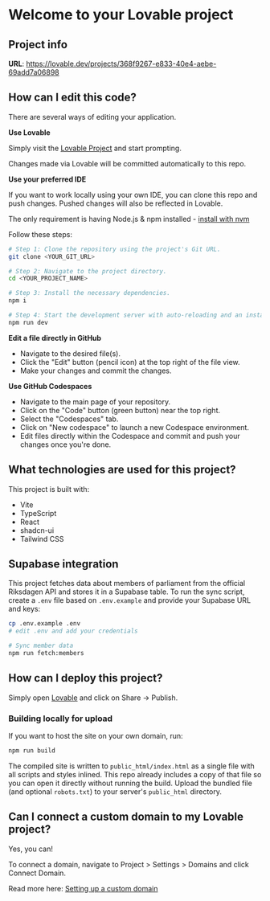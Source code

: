 # Welcome to your Lovable project

## Project info

**URL**: https://lovable.dev/projects/368f9267-e833-40e4-aebe-69add7a06898

## How can I edit this code?

There are several ways of editing your application.

**Use Lovable**

Simply visit the [Lovable Project](https://lovable.dev/projects/368f9267-e833-40e4-aebe-69add7a06898) and start prompting.

Changes made via Lovable will be committed automatically to this repo.

**Use your preferred IDE**

If you want to work locally using your own IDE, you can clone this repo and push changes. Pushed changes will also be reflected in Lovable.

The only requirement is having Node.js & npm installed - [install with nvm](https://github.com/nvm-sh/nvm#installing-and-updating)

Follow these steps:

```sh
# Step 1: Clone the repository using the project's Git URL.
git clone <YOUR_GIT_URL>

# Step 2: Navigate to the project directory.
cd <YOUR_PROJECT_NAME>

# Step 3: Install the necessary dependencies.
npm i

# Step 4: Start the development server with auto-reloading and an instant preview.
npm run dev
```

**Edit a file directly in GitHub**

- Navigate to the desired file(s).
- Click the "Edit" button (pencil icon) at the top right of the file view.
- Make your changes and commit the changes.

**Use GitHub Codespaces**

- Navigate to the main page of your repository.
- Click on the "Code" button (green button) near the top right.
- Select the "Codespaces" tab.
- Click on "New codespace" to launch a new Codespace environment.
- Edit files directly within the Codespace and commit and push your changes once you're done.

## What technologies are used for this project?

This project is built with:

- Vite
- TypeScript
- React
- shadcn-ui
- Tailwind CSS

## Supabase integration

This project fetches data about members of parliament from the official
Riksdagen API and stores it in a Supabase table. To run the sync script,
create a `.env` file based on `.env.example` and provide your Supabase URL
and keys:

```sh
cp .env.example .env
# edit .env and add your credentials

# Sync member data
npm run fetch:members
```

## How can I deploy this project?

Simply open [Lovable](https://lovable.dev/projects/368f9267-e833-40e4-aebe-69add7a06898) and click on Share -> Publish.

### Building locally for upload

If you want to host the site on your own domain, run:

```sh
npm run build
```

The compiled site is written to `public_html/index.html` as a single file with
all scripts and styles inlined. This repo already includes a copy of that file
so you can open it directly without running the build. Upload the bundled file
(and optional `robots.txt`) to your server's `public_html` directory.

## Can I connect a custom domain to my Lovable project?

Yes, you can!

To connect a domain, navigate to Project > Settings > Domains and click Connect Domain.

Read more here: [Setting up a custom domain](https://docs.lovable.dev/tips-tricks/custom-domain#step-by-step-guide)

